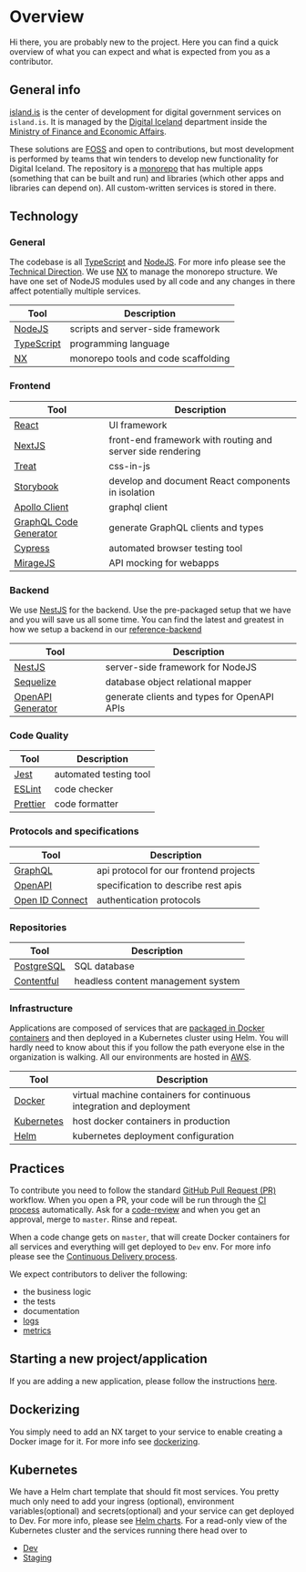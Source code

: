 # Overview

Hi there, you are probably new to the project. Here you can find a quick overview of what you can expect and what is expected from you as a contributor.

## General info

[island.is](https://github.com/island-is/island.is) is the center of development for digital government services on `island.is`. It is managed by the [Digital Iceland](https://stafraent.island.is/) department inside the [Ministry of Finance and Economic Affairs](https://www.government.is/ministries/ministry-of-finance-and-economic-affairs/).

These solutions are [FOSS](https://en.wikipedia.org/wiki/Free_and_open-source_software) and open to contributions, but most development is performed by teams that win tenders to develop new functionality for Digital Iceland. The repository is a [monorepo](../technical-overview/monorepo.md) that has multiple apps (something that can be built and run) and libraries (which other apps and libraries can depend on). All custom-written services is stored in there.

## Technology

### General

The codebase is all [TypeScript](https://www.typescriptlang.org) and [NodeJS](https://nodejs.org/en/). For more info please see the [Technical Direction](technical-direction.md). We use [NX](https://nx.dev) to manage the monorepo structure. We have one set of NodeJS modules used by all code and any changes in there affect potentially multiple services.

| Tool                                          | Description                         |
| --------------------------------------------- | ----------------------------------- |
| [NodeJS](https://nodejs.org/en/)              | scripts and server-side framework   |
| [TypeScript](https://www.typescriptlang.org/) | programming language                |
| [NX](https://nx.dev/react)                    | monorepo tools and code scaffolding |

### Frontend

| Tool                                                          | Description                                                |
| ------------------------------------------------------------- | ---------------------------------------------------------- |
| [React](https://reactjs.org/)                                 | UI framework                                               |
| [NextJS](https://nextjs.org/)                                 | front-end framework with routing and server side rendering |
| [Treat](https://seek-oss.github.io/treat/)                    | css-in-js                                                  |
| [Storybook](https://storybook.js.org/)                        | develop and document React components in isolation         |
| [Apollo Client](https://www.apollographql.com/docs/react/)    | graphql client                                             |
| [GraphQL Code Generator](https://graphql-code-generator.com/) | generate GraphQL clients and types                         |
| [Cypress](https://www.cypress.io/)                            | automated browser testing tool                             |
| [MirageJS](https://miragejs.com/)                             | API mocking for webapps                                    |

### Backend

We use [NestJS](https://nestjs.com) for the backend. Use the pre-packaged setup that we have and you will save us all some time. You can find the latest and greatest in how we setup a backend in our [reference-backend](https://github.com/island-is/island.is/blob/master/apps/reference-backend)

| Tool                                                 | Description                                 |
| ---------------------------------------------------- | ------------------------------------------- |
| [NestJS](https://nestjs.com/)                        | server-side framework for NodeJS            |
| [Sequelize](https://sequelize.org/)                  | database object relational mapper           |
| [OpenAPI Generator](https://openapi-generator.tech/) | generate clients and types for OpenAPI APIs |

### Code Quality

| Tool                             | Description            |
| -------------------------------- | ---------------------- |
| [Jest](https://jestjs.io/)       | automated testing tool |
| [ESLint](https://eslint.org/)    | code checker           |
| [Prettier](https://prettier.io/) | code formatter         |

### Protocols and specifications

| Tool                                           | Description                            |
| ---------------------------------------------- | -------------------------------------- |
| [GraphQL](https://graphql.org/)                | api protocol for our frontend projects |
| [OpenAPI](https://www.openapis.org/)           | specification to describe rest apis    |
| [Open ID Connect](https://openid.net/connect/) | authentication protocols               |

### Repositories

| Tool                                      | Description                        |
| ----------------------------------------- | ---------------------------------- |
| [PostgreSQL](https://www.postgresql.org/) | SQL database                       |
| [Contentful](https://www.contentful.com/) | headless content management system |

### Infrastructure

Applications are composed of services that are [packaged in Docker containers](welcome.md#dockerizing) and then deployed in a Kubernetes cluster using Helm. You will hardly need to know about this if you follow the path everyone else in the organization is walking. All our environments are hosted in [AWS](devops/environment-setup.md).

| Tool                                 | Description                                                          |
| ------------------------------------ | -------------------------------------------------------------------- |
| [Docker](https://www.docker.com/)    | virtual machine containers for continuous integration and deployment |
| [Kubernetes](https://kubernetes.io/) | host docker containers in production                                 |
| [Helm](https://helm.sh/)             | kubernetes deployment configuration                                  |

## Practices

To contribute you need to follow the standard [GitHub Pull Request (PR)](https://docs.github.com/en/github/collaborating-with-issues-and-pull-requests/about-pull-requests) workflow. When you open a PR, your code will be run through the [CI process](adr/0002-continuous-integration.md) automatically. Ask for a [code-review](code-reviews.md) and when you get an approval, merge to `master`. Rinse and repeat.

When a code change gets on `master`, that will create Docker containers for all services and everything will get deployed to `Dev` env. For more info please see the [Continuous Delivery process](devops/continuous-delivery.md).

We expect contributors to deliver the following:

- the business logic
- the tests
- documentation
- [logs](devops/logging.md)
- [metrics](devops/metrics.md)

## Starting a new project/application

If you are adding a new application, please follow the instructions [here](../island-is-repository/generate.md).

## Dockerizing

You simply need to add an NX target to your service to enable creating a Docker image for it. For more info see [dockerizing](devops/dockerizing.md).

## Kubernetes

We have a Helm chart template that should fit most services. You pretty much only need to add your ingress (optional), environment variables(optional) and secrets(optional) and your service can get deployed to Dev. For more info, please see [Helm charts](https://github.com/island-is/helm). For a read-only view of the Kubernetes cluster and the services running there head over to

- [Dev](https://kubenav.dev01.devland.is)
- [Staging](https://kubenav.staging01.devland.is)
